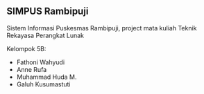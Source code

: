 ## SIMPUS Rambipuji

Sistem Informasi Puskesmas Rambipuji, project mata kuliah Teknik Rekayasa Perangkat Lunak

Kelompok 5B:
- Fathoni Wahyudi
- Anne Rufa
- Muhammad Huda M.
- Galuh Kusumastuti
